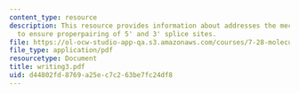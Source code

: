 ```yaml
---
content_type: resource
description: This resource provides information about addresses the mechanisms employed
  to ensure properpairing of 5' and 3' splice sites.
file: https://ol-ocw-studio-app-qa.s3.amazonaws.com/courses/7-28-molecular-biology-spring-2005/d44802fd8769a25ec7c263be7fc24df8_writing3.pdf
file_type: application/pdf
resourcetype: Document
title: writing3.pdf
uid: d44802fd-8769-a25e-c7c2-63be7fc24df8
---
```

